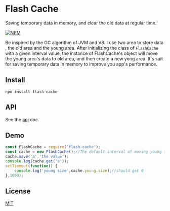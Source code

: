 # Flash Cache
Saving temporary data in memory, and clear the old data at regular time.

[![NPM](https://nodei.co/npm/flash-cache.png?downloads=true)](https://nodei.co/npm/flash-cache/)  

Be inspired by the GC algorithm of JVM and V8. I use two area to store data , the old area and the young area. After initializing the class of `FlashCache` with a given interval value, the instance of FlashCache's  object will move the young area's data to old area, and then create a new yong area. It's  suit for saving temporary data in memory to improve you app's performance.

## Install

```npm install flash-cache```

## API
See the [api](doc/api.md) doc.

## Demo

```javascript
const FlashCache = require('flash-cache');
const cache = new FlashCache();//The default interval of moving young to old is 1000ms.
cache.save('a','the value');
console.log(cache.get('a'));
setTimeout(function() {
    console.log('young size',cache.young.size);//should get 0
},1000);
```

## License

[MIT](LICENSE)

  